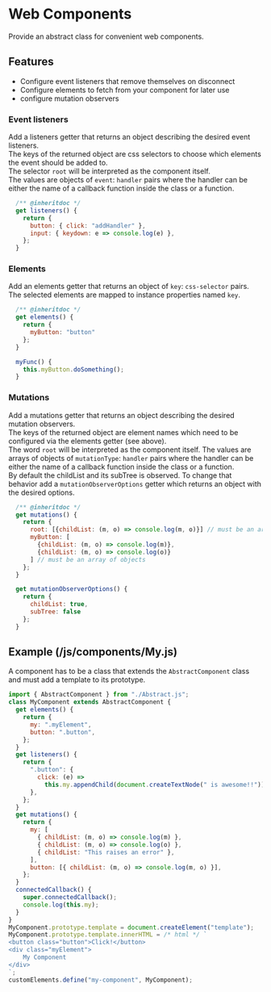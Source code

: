 # Web Components

Provide an abstract class for convenient web components.

## Features

- Configure event listeners that remove themselves on disconnect
- Configure elements to fetch from your component for later use
- configure mutation observers

### Event listeners

Add a listeners getter that returns an object describing the desired event listeners.  
The keys of the returned object are css selectors to choose which elements the event should be added to.  
The selector `root` will be interpreted as the component itself.  
The values are objects of `event`: `handler` pairs where the handler can be either the name of a callback function inside the class or a function.

```javascript
  /** @inheritdoc */
  get listeners() {
    return {
      button: { click: "addHandler" },
      input: { keydown: e => console.log(e) },
    };
  }
```

### Elements

Add an elements getter that returns an object of `key`: `css-selector` pairs.  
The selected elements are mapped to instance properties named `key`.

```javascript
  /** @inheritdoc */
  get elements() {
    return {
      myButton: "button"
    };
  }

  myFunc() {
    this.myButton.doSomething();
  }
```

### Mutations

Add a mutations getter that returns an object describing the desired mutation observers.  
The keys of the returned object are element names which need to be configured via the elements getter (see above).  
The word `root` will be interpreted as the component itself.
The values are arrays of objects of `mutationType`: `handler` pairs where the handler can be either the name of a callback function inside the class or a function.  
By default the childList and its subTree is observed. To change that behavior add a `mutationObserverOptions` getter which returns an object with the desired options.

```javascript
  /** @inheritdoc */
  get mutations() {
    return {
      root: [{childList: (m, o) => console.log(m, o)}] // must be an array of objects
      myButton: [
        {childList: (m, o) => console.log(m)},
        {childList: (m, o) => console.log(o)}
      ] // must be an array of objects
    };
  }

  get mutationObserverOptions() {
    return {
      childList: true,
      subTree: false
    };
  }
```

## Example (/js/components/My.js)

A component has to be a class that extends the `AbstractComponent` class and must add a template to its prototype.

```javascript
import { AbstractComponent } from "./Abstract.js";
class MyComponent extends AbstractComponent {
  get elements() {
    return {
      my: ".myElement",
      button: ".button",
    };
  }
  get listeners() {
    return {
      ".button": {
        click: (e) =>
          this.my.appendChild(document.createTextNode(" is awesome!!")),
      },
    };
  }
  get mutations() {
    return {
      my: [
        { childList: (m, o) => console.log(m) },
        { childList: (m, o) => console.log(o) },
        { childList: "This raises an error" },
      ],
      button: [{ childList: (m, o) => console.log(m, o) }],
    };
  }
  connectedCallback() {
    super.connectedCallback();
    console.log(this.my);
  }
}
MyComponent.prototype.template = document.createElement("template");
MyComponent.prototype.template.innerHTML = /* html */ `
<button class="button">Click!</button>
<div class="myElement">
    My Component
</div>
`;
customElements.define("my-component", MyComponent);
```
